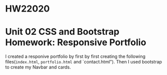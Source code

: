 # HW22020
# Unit 02 CSS and Bootstrap Homework: Responsive Portfolio


I created a responive portfolio by first by first creating the following files(`index.html`, `portfolio.html` and `contact.html"). Then I used bootstrap to create my Navbar and cards. 
 


